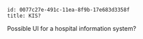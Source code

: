 
```
id: 0077c27e-491c-11ea-8f9b-17e683d3358f
title: KIS?
```

Possible UI for a hospital information system?
